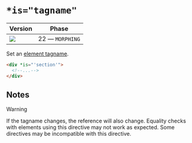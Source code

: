 # `*is="tagname"`

| Version                             | Phase           |
| ----------------------------------- | --------------- |
| ![](https://jsr.io/badges/@mizu/is) | 22 — `MORPHING` |

Set an [element tagname](https://developer.mozilla.org/docs/Web/API/Element/tagName).

```html
<div *is="'section'">
  <!--...-->
</div>
```

## Notes

> [!WARNING]
> If the tagname changes, the reference will also change. Equality checks with elements using this directive may not work as expected. Some directives may be incompatible with this directive.
